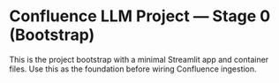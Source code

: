 # Confluence LLM Project — Stage 0 (Bootstrap)

This is the project bootstrap with a minimal Streamlit app and container files.
Use this as the foundation before wiring Confluence ingestion.
